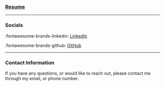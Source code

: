 ### [Resume](Files/Hartman_Ethan_CS_Resume.pdf)

---

### Socials

:fontawesome-brands-linkedin: [LinkedIn](https://www.linkedin.com/in/ethan-hartman)

:fontawesome-brands-github: [GitHub](https://github.com/theeman05)

---

### Contact Information

If you have any questions, or would like to reach out, please contact me through my <a class="copytooltip" onclick="copyText('ehh4525@rit')">email<span class="tooltiptext">Click to copy</span></a>, or <a class="copytooltip" onclick="copyText('(585) 719-5247')">phone number<span class="tooltiptext">Click to copy</span></a>.

<style>
.copytooltip {
  position: relative;
  display: inline-block;
}

.copytooltip .tooltiptext {
  visibility: hidden;
  width: 120px;
  background-color: black;
  color: #fff;
  text-align: center;
  border-radius: 6px;
  padding: 5px 0;
  
  position: absolute;
  z-index: 1;
  bottom: 100%;
  left: 50%;
  margin-left: -60px;
}

.copytooltip:hover .tooltiptext {
  visibility: visible;
}
</style>

<script>
function copyText(text) {
  navigator.clipboard.writeText(text);
  alert("Copied " + text);
}
</script>
